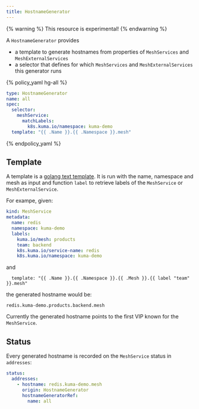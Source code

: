 ```yaml
---
title: HostnameGenerator
---
```


{% warning %}
This resource is experimental!
{% endwarning %}

A `HostnameGenerator` provides

- a template to generate hostnames from properties of `MeshServices` and `MeshExternalServices`
- a selector that defines for which `MeshServices` and `MeshExternalServices` this generator runs

{% policy_yaml hg-all %}
```yaml
type: HostnameGenerator
name: all
spec:
  selector:
    meshService:
      matchLabels:
        k8s.kuma.io/namespace: kuma-demo
  template: "{{ .Name }}.{{ .Namespace }}.mesh"
```
{% endpolicy_yaml %}

## Template

A template is a [golang text template](https://pkg.go.dev/text/template).
It is run with the name, namespace and mesh as input and function `label` to retrieve labels of the `MeshService` or `MeshExternalService`.

For exampe, given:

```yaml
kind: MeshService
metadata:
  name: redis
  namespace: kuma-demo
  labels:
    kuma.io/mesh: products
    team: backend
    k8s.kuma.io/service-name: redis
    k8s.kuma.io/namespace: kuma-demo
```

and

```
  template: "{{ .Name }}.{{ .Namespace }}.{{ .Mesh }}.{{ label "team" }}.mesh"
```

the generated hostname would be:

```
redis.kuma-demo.products.backend.mesh
```

Currently the generated hostname points to the first VIP known for the
`MeshService`.

## Status

Every generated hostname is recorded on the `MeshService` status in `addresses`:

```yaml
status:
  addresses:
    - hostname: redis.kuma-demo.mesh
      origin: HostnameGenerator
      hostnameGeneratorRef:
        name: all
```
